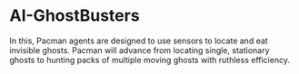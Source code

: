 # AI-GhostBusters

In this, Pacman agents are designed to use sensors to locate and eat invisible ghosts. 
Pacman will advance from locating single, stationary ghosts to hunting packs of multiple moving ghosts with ruthless efficiency.
